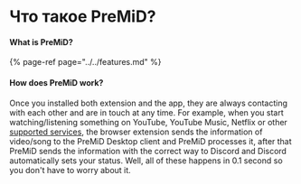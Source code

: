 # Что такое PreMiD?

#### What is PreMiD?

{% page-ref page="../../features.md" %}

#### How does PreMiD work?

Once you installed both extension and the app, they are always contacting with each other and are in touch at any time. For example, when you start watching/listening something on YouTube, YouTube Music, Netflix or other [supported services](https://github.com/PreMiD/PreMiD/wiki/Support#services), the browser extension sends the information of video/song to the PreMiD Desktop client and PreMiD processes it, after that PreMiD sends the information with the correct way to Discord and Discord automatically sets your status. Well, all of these happens in 0.1 second so you don't have to worry about it.

